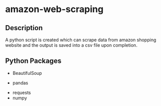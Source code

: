 # amazon-web-scraping

## Description
A python script is created which can scrape data from amazon shopping website and the output is saved into a csv file upon completion.

## Python Packages
- BeautifulSoup
* pandas
+ requests
+ numpy
